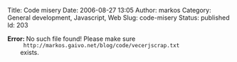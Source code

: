 Title: Code misery
Date: 2006-08-27 13:05
Author: markos
Category: General development, Javascript, Web
Slug: code-misery
Status: published
Id: 203

<html>
 <body>
  <div>
   <p>
    <strong>
     Error:
    </strong>
    No such file found! Please make sure
    <code>
     http://markos.gaivo.net/blog/code/vecerjscrap.txt
    </code>
    exists.
   </p>
  </div>
 </body>
</html>